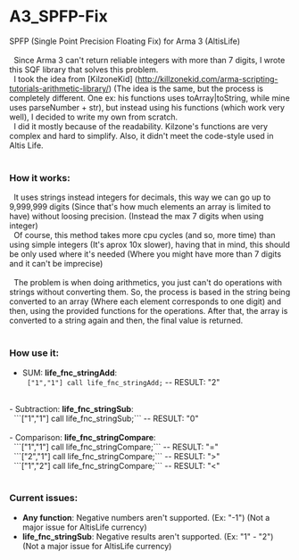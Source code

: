 # A3_SPFP-Fix
SPFP (Single Point Precision Floating Fix) for Arma 3 (AltisLife)
</br></br>
&nbsp;&nbsp;Since Arma 3 can't return reliable integers with more than 7 digits, I wrote this SQF library that solves this problem.</br>
&nbsp;&nbsp;I took the idea from [KilzoneKid] (http://killzonekid.com/arma-scripting-tutorials-arithmetic-library/) (The idea is the same, but the process is completely different. One ex: his functions uses toArray|toString, while mine uses parseNumber + str), but instead using his functions (which work very well), I decided to write my own from scratch.</br>
&nbsp;&nbsp;I did it mostly because of the readability. Kilzone's functions are very complex and hard to simplify. Also, it didn't meet the code-style used in Altis Life.</br>
</br>

### How it works:
&nbsp;&nbsp;It uses strings instead integers for decimals, this way we can go up to 9,999,999 digits (Since that's how much elements an array is limited to have) without loosing precision. (Instead the max 7 digits when using integer)</br>
&nbsp;&nbsp;Of course, this method takes more cpu cycles (and so, more time) than using simple integers (It's aprox 10x slower), having that in mind, this should be only used where it's needed (Where you might have more than 7 digits and it can't be imprecise)</br>
</br>
&nbsp;&nbsp;The problem is when doing arithmetics, you just can't do operations with strings without converting them. So, the process is based in the string being converted to an array (Where each element corresponds to one digit) and then, using the provided functions for the operations. After that, the array is converted to a string again and then, the final value is returned.</br>
</br>

### How use it:
- SUM: <b>life_fnc_stringAdd</b>:</br>
&nbsp;&nbsp;```["1","1"] call life_fnc_stringAdd;``` -- RESULT: "2"</br>
</br>
- Subtraction: <b>life_fnc_stringSub</b>:</br>
&nbsp;&nbsp;```["1","1"] call life_fnc_stringSub;``` -- RESULT: "0"</br>
</br>
- Comparison: <b>life_fnc_stringCompare</b>:</br>
&nbsp;&nbsp;```["1","1"] call life_fnc_stringCompare;``` -- RESULT: "="</br>
&nbsp;&nbsp;```["2","1"] call life_fnc_stringCompare;``` -- RESULT: ">"</br>
&nbsp;&nbsp;```["1","2"] call life_fnc_stringCompare;``` -- RESULT: "<"</br>
</br>

### Current issues:
- <b>Any function</b>: Negative numbers aren't supported. (Ex: "-1")  (Not a major issue for AltisLife currency)
- <b>life_fnc_stringSub</b>: Negative results aren't supported. (Ex: "1" - "2")  (Not a major issue for AltisLife currency)

